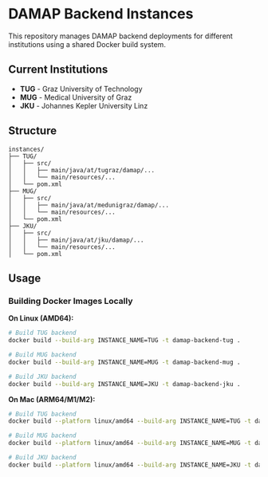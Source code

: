 # DAMAP Backend Instances

This repository manages DAMAP backend deployments for different institutions using a shared Docker build system.

## Current Institutions

- **TUG** - Graz University of Technology
- **MUG** - Medical University of Graz
- **JKU** - Johannes Kepler University Linz

## Structure

```
instances/
├── TUG/
│   ├── src/                    
│   │   ├── main/java/at/tugraz/damap/...
│   │   └── main/resources/...
│   └── pom.xml                 
├── MUG/
│   ├── src/                    
│   │   ├── main/java/at/medunigraz/damap/...
│   │   └── main/resources/...
│   └── pom.xml                
├── JKU/
│   ├── src/                   
│   │   ├── main/java/at/jku/damap/...
│   │   └── main/resources/...
│   └── pom.xml                 
```

## Usage

### Building Docker Images Locally

**On Linux (AMD64):**
```bash
# Build TUG backend  
docker build --build-arg INSTANCE_NAME=TUG -t damap-backend-tug .

# Build MUG backend
docker build --build-arg INSTANCE_NAME=MUG -t damap-backend-mug .

# Build JKU backend
docker build --build-arg INSTANCE_NAME=JKU -t damap-backend-jku .
```

**On Mac (ARM64/M1/M2):**
```bash
# Build TUG backend  
docker build --platform linux/amd64 --build-arg INSTANCE_NAME=TUG -t damap-backend-tug .

# Build MUG backend
docker build --platform linux/amd64 --build-arg INSTANCE_NAME=MUG -t damap-backend-mug .

# Build JKU backend
docker build --platform linux/amd64 --build-arg INSTANCE_NAME=JKU -t damap-backend-jku .
```

